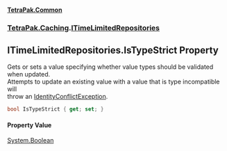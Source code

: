 #### [TetraPak.Common](index.md 'index')
### [TetraPak.Caching](TetraPak_Caching.md 'TetraPak.Caching').[ITimeLimitedRepositories](TetraPak_Caching_ITimeLimitedRepositories.md 'TetraPak.Caching.ITimeLimitedRepositories')
## ITimeLimitedRepositories.IsTypeStrict Property
Gets or sets a value specifying whether value types should be validated when updated.  
Attempts to update an existing value with a value that is type incompatible will  
throw an [IdentityConflictException](TetraPak_IdentityConflictException.md 'TetraPak.IdentityConflictException').   
```csharp
bool IsTypeStrict { get; set; }
```
#### Property Value
[System.Boolean](https://docs.microsoft.com/en-us/dotnet/api/System.Boolean 'System.Boolean')
